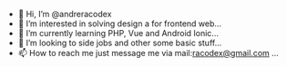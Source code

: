 - 👋 Hi, I’m @andreracodex
- 👀 I’m interested in solving design a for frontend web...
- 🌱 I’m currently learning PHP, Vue and Android Ionic...
- 💞️ I’m looking to side jobs and other some basic stuff...
- 📫 How to reach me just message me via mail:racodex@gmail.com ...

<!---
andreracodex/andreracodex is a ✨ special ✨ repository because its `README.md` (this file) appears on your GitHub profile.
You can click the Preview link to take a look at your changes.
--->
